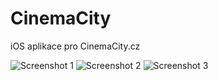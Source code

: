 # CinemaCity
iOS aplikace pro CinemaCity.cz

![Screenshot 1](https://lh3.googleusercontent.com/cMHIfV24IsNNNA0BeGI7HSIYtXoENt3vvMF6m24CKPzi=w225-h400-no)
![Screenshot 2](https://lh3.googleusercontent.com/ncfD0XoL7jDEyCJM3pmWZT6MDN86hZvZlEVjUMmgeJKD=w225-h400-no)
![Screenshot 3](https://lh3.googleusercontent.com/4ifsQa1g58mLkCfFYwh-5XU_SO91GIRSJ74-tNPJ3w_L=w225-h400-no)
